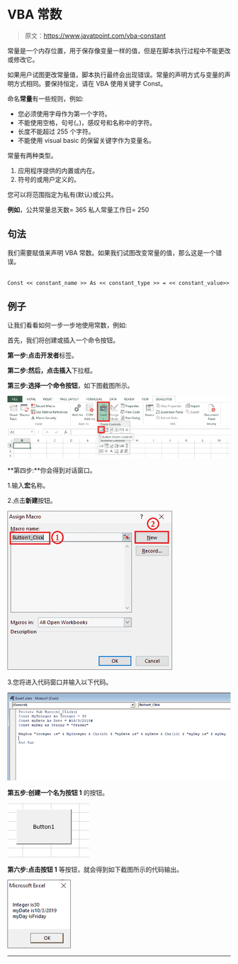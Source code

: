 # VBA 常数

> 原文：<https://www.javatpoint.com/vba-constant>

常量是一个内存位置，用于保存像变量一样的值，但是在脚本执行过程中不能更改或修改它。

如果用户试图更改常量值，脚本执行最终会出现错误。常量的声明方式与变量的声明方式相同。要保持恒定，请在 VBA 使用关键字 Const。

命名**常量**有一些规则，例如:

*   您必须使用字母作为第一个字符。
*   不能使用空格，句号(。)，感叹号和名称中的字符。
*   长度不能超过 255 个字符。
*   不能使用 visual basic 的保留关键字作为变量名。

常量有两种类型。

1.  应用程序提供的内置或内在。
2.  符号的或用户定义的。

您可以将范围指定为私有(默认)或公共。

**例如**，公共常量总天数= 365
私人常量工作日= 250

## 句法

我们需要赋值来声明 VBA 常数。如果我们试图改变常量的值，那么这是一个错误。

```

Const << constant_name >> As << constant_type >> = << constant_value>>

```

## 例子

让我们看看如何一步一步地使用常数，例如:

首先，我们将创建或插入一个命令按钮。

**第一步:**点击**开发者**标签。

**第二步:**然后，点击**插入**下拉框。

**第三步:**选择一个**命令按钮**，如下图截图所示。

![VBA Constant](img/58573522dd8c41b1601b237ffa425d9e.png)

**第四步:**你会得到对话窗口。

1.输入**宏**名称。

2.点击**新建**按钮。

![VBA Constant](img/800fa5b9a143b98bef06c9b58576ac72.png)

3.您将进入代码窗口并输入以下代码。

![VBA Constant](img/ea03a593b9628bdecccc59d66908802b.png)

**第五步:**创建一个名为**按钮 1** 的按钮。

![VBA Constant](img/b89a6f3e0b6644b26633003531063cac.png)

**第六步:**点击**按钮 1** 等按钮，就会得到如下截图所示的代码输出。

![VBA Constant](img/f10348f0d5aee764254bac0df0025a31.png)

* * *